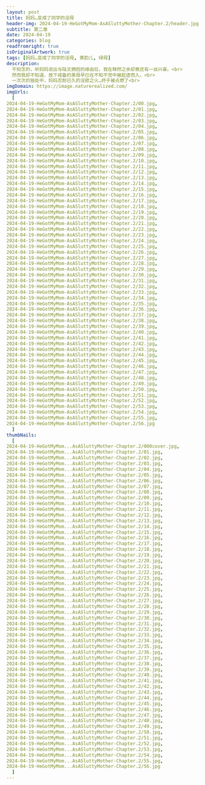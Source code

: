 ```yaml
---
layout: post
title: 妈妈…变成了同学的淫母
header-img: 2024-04-19-HeGotMyMom-AsASluttyMother-Chapter.2/header.jpg
subtitle: 第二章
date: 2024-04-19
categories: blog
readfromright: true
isOriginalArtwork: true
tags: [妈妈…变成了同学的淫母, 萧韵儿, 绿母]
description:
  不知怎的，听妈妈说出与陆文拥抱的缘由后，我在释然之余却竟还有一丝兴奋。<br>
  然而我却不知道，放下戒备的美母早已在不知不觉中被趁虚而入。<br>
  一次次的独处中，妈妈忍耐已久的淫欲之火…终于被点燃了<br>
imgDomain: https://image.naturerealized.com/
imgUrls:
  [
2024-04-19-HeGotMyMom-AsASluttyMother-Chapter.2/00.jpg,
2024-04-19-HeGotMyMom-AsASluttyMother-Chapter.2/01.jpg,
2024-04-19-HeGotMyMom-AsASluttyMother-Chapter.2/02.jpg,
2024-04-19-HeGotMyMom-AsASluttyMother-Chapter.2/03.jpg,
2024-04-19-HeGotMyMom-AsASluttyMother-Chapter.2/04.jpg,
2024-04-19-HeGotMyMom-AsASluttyMother-Chapter.2/05.jpg,
2024-04-19-HeGotMyMom-AsASluttyMother-Chapter.2/06.jpg,
2024-04-19-HeGotMyMom-AsASluttyMother-Chapter.2/07.jpg,
2024-04-19-HeGotMyMom-AsASluttyMother-Chapter.2/08.jpg,
2024-04-19-HeGotMyMom-AsASluttyMother-Chapter.2/09.jpg,
2024-04-19-HeGotMyMom-AsASluttyMother-Chapter.2/10.jpg,
2024-04-19-HeGotMyMom-AsASluttyMother-Chapter.2/11.jpg,
2024-04-19-HeGotMyMom-AsASluttyMother-Chapter.2/12.jpg,
2024-04-19-HeGotMyMom-AsASluttyMother-Chapter.2/13.jpg,
2024-04-19-HeGotMyMom-AsASluttyMother-Chapter.2/14.jpg,
2024-04-19-HeGotMyMom-AsASluttyMother-Chapter.2/15.jpg,
2024-04-19-HeGotMyMom-AsASluttyMother-Chapter.2/16.jpg,
2024-04-19-HeGotMyMom-AsASluttyMother-Chapter.2/17.jpg,
2024-04-19-HeGotMyMom-AsASluttyMother-Chapter.2/18.jpg,
2024-04-19-HeGotMyMom-AsASluttyMother-Chapter.2/19.jpg,
2024-04-19-HeGotMyMom-AsASluttyMother-Chapter.2/20.jpg,
2024-04-19-HeGotMyMom-AsASluttyMother-Chapter.2/21.jpg,
2024-04-19-HeGotMyMom-AsASluttyMother-Chapter.2/22.jpg,
2024-04-19-HeGotMyMom-AsASluttyMother-Chapter.2/23.jpg,
2024-04-19-HeGotMyMom-AsASluttyMother-Chapter.2/24.jpg,
2024-04-19-HeGotMyMom-AsASluttyMother-Chapter.2/25.jpg,
2024-04-19-HeGotMyMom-AsASluttyMother-Chapter.2/26.jpg,
2024-04-19-HeGotMyMom-AsASluttyMother-Chapter.2/27.jpg,
2024-04-19-HeGotMyMom-AsASluttyMother-Chapter.2/28.jpg,
2024-04-19-HeGotMyMom-AsASluttyMother-Chapter.2/29.jpg,
2024-04-19-HeGotMyMom-AsASluttyMother-Chapter.2/30.jpg,
2024-04-19-HeGotMyMom-AsASluttyMother-Chapter.2/31.jpg,
2024-04-19-HeGotMyMom-AsASluttyMother-Chapter.2/32.jpg,
2024-04-19-HeGotMyMom-AsASluttyMother-Chapter.2/33.jpg,
2024-04-19-HeGotMyMom-AsASluttyMother-Chapter.2/34.jpg,
2024-04-19-HeGotMyMom-AsASluttyMother-Chapter.2/35.jpg,
2024-04-19-HeGotMyMom-AsASluttyMother-Chapter.2/36.jpg,
2024-04-19-HeGotMyMom-AsASluttyMother-Chapter.2/37.jpg,
2024-04-19-HeGotMyMom-AsASluttyMother-Chapter.2/38.jpg,
2024-04-19-HeGotMyMom-AsASluttyMother-Chapter.2/39.jpg,
2024-04-19-HeGotMyMom-AsASluttyMother-Chapter.2/40.jpg,
2024-04-19-HeGotMyMom-AsASluttyMother-Chapter.2/41.jpg,
2024-04-19-HeGotMyMom-AsASluttyMother-Chapter.2/42.jpg,
2024-04-19-HeGotMyMom-AsASluttyMother-Chapter.2/43.jpg,
2024-04-19-HeGotMyMom-AsASluttyMother-Chapter.2/44.jpg,
2024-04-19-HeGotMyMom-AsASluttyMother-Chapter.2/45.jpg,
2024-04-19-HeGotMyMom-AsASluttyMother-Chapter.2/46.jpg,
2024-04-19-HeGotMyMom-AsASluttyMother-Chapter.2/47.jpg,
2024-04-19-HeGotMyMom-AsASluttyMother-Chapter.2/48.jpg,
2024-04-19-HeGotMyMom-AsASluttyMother-Chapter.2/49.jpg,
2024-04-19-HeGotMyMom-AsASluttyMother-Chapter.2/50.jpg,
2024-04-19-HeGotMyMom-AsASluttyMother-Chapter.2/51.jpg,
2024-04-19-HeGotMyMom-AsASluttyMother-Chapter.2/52.jpg,
2024-04-19-HeGotMyMom-AsASluttyMother-Chapter.2/53.jpg,
2024-04-19-HeGotMyMom-AsASluttyMother-Chapter.2/54.jpg,
2024-04-19-HeGotMyMom-AsASluttyMother-Chapter.2/55.jpg,
2024-04-19-HeGotMyMom-AsASluttyMother-Chapter.2/56.jpg
  ]
thumbNails:
  [
2024-04-19-HeGotMyMom...AsASluttyMother-Chapter.2/000cover.jpg,
2024-04-19-HeGotMyMom...AsASluttyMother-Chapter.2/01.jpg,
2024-04-19-HeGotMyMom...AsASluttyMother-Chapter.2/02.jpg,
2024-04-19-HeGotMyMom...AsASluttyMother-Chapter.2/03.jpg,
2024-04-19-HeGotMyMom...AsASluttyMother-Chapter.2/04.jpg,
2024-04-19-HeGotMyMom...AsASluttyMother-Chapter.2/05.jpg,
2024-04-19-HeGotMyMom...AsASluttyMother-Chapter.2/06.jpg,
2024-04-19-HeGotMyMom...AsASluttyMother-Chapter.2/07.jpg,
2024-04-19-HeGotMyMom...AsASluttyMother-Chapter.2/08.jpg,
2024-04-19-HeGotMyMom...AsASluttyMother-Chapter.2/09.jpg,
2024-04-19-HeGotMyMom...AsASluttyMother-Chapter.2/10.jpg,
2024-04-19-HeGotMyMom...AsASluttyMother-Chapter.2/11.jpg,
2024-04-19-HeGotMyMom...AsASluttyMother-Chapter.2/12.jpg,
2024-04-19-HeGotMyMom...AsASluttyMother-Chapter.2/13.jpg,
2024-04-19-HeGotMyMom...AsASluttyMother-Chapter.2/14.jpg,
2024-04-19-HeGotMyMom...AsASluttyMother-Chapter.2/15.jpg,
2024-04-19-HeGotMyMom...AsASluttyMother-Chapter.2/16.jpg,
2024-04-19-HeGotMyMom...AsASluttyMother-Chapter.2/17.jpg,
2024-04-19-HeGotMyMom...AsASluttyMother-Chapter.2/18.jpg,
2024-04-19-HeGotMyMom...AsASluttyMother-Chapter.2/19.jpg,
2024-04-19-HeGotMyMom...AsASluttyMother-Chapter.2/20.jpg,
2024-04-19-HeGotMyMom...AsASluttyMother-Chapter.2/21.jpg,
2024-04-19-HeGotMyMom...AsASluttyMother-Chapter.2/22.jpg,
2024-04-19-HeGotMyMom...AsASluttyMother-Chapter.2/23.jpg,
2024-04-19-HeGotMyMom...AsASluttyMother-Chapter.2/24.jpg,
2024-04-19-HeGotMyMom...AsASluttyMother-Chapter.2/25.jpg,
2024-04-19-HeGotMyMom...AsASluttyMother-Chapter.2/26.jpg,
2024-04-19-HeGotMyMom...AsASluttyMother-Chapter.2/27.jpg,
2024-04-19-HeGotMyMom...AsASluttyMother-Chapter.2/28.jpg,
2024-04-19-HeGotMyMom...AsASluttyMother-Chapter.2/29.jpg,
2024-04-19-HeGotMyMom...AsASluttyMother-Chapter.2/30.jpg,
2024-04-19-HeGotMyMom...AsASluttyMother-Chapter.2/31.jpg,
2024-04-19-HeGotMyMom...AsASluttyMother-Chapter.2/32.jpg,
2024-04-19-HeGotMyMom...AsASluttyMother-Chapter.2/33.jpg,
2024-04-19-HeGotMyMom...AsASluttyMother-Chapter.2/34.jpg,
2024-04-19-HeGotMyMom...AsASluttyMother-Chapter.2/35.jpg,
2024-04-19-HeGotMyMom...AsASluttyMother-Chapter.2/36.jpg,
2024-04-19-HeGotMyMom...AsASluttyMother-Chapter.2/37.jpg,
2024-04-19-HeGotMyMom...AsASluttyMother-Chapter.2/38.jpg,
2024-04-19-HeGotMyMom...AsASluttyMother-Chapter.2/39.jpg,
2024-04-19-HeGotMyMom...AsASluttyMother-Chapter.2/40.jpg,
2024-04-19-HeGotMyMom...AsASluttyMother-Chapter.2/41.jpg,
2024-04-19-HeGotMyMom...AsASluttyMother-Chapter.2/42.jpg,
2024-04-19-HeGotMyMom...AsASluttyMother-Chapter.2/43.jpg,
2024-04-19-HeGotMyMom...AsASluttyMother-Chapter.2/44.jpg,
2024-04-19-HeGotMyMom...AsASluttyMother-Chapter.2/45.jpg,
2024-04-19-HeGotMyMom...AsASluttyMother-Chapter.2/46.jpg,
2024-04-19-HeGotMyMom...AsASluttyMother-Chapter.2/47.jpg,
2024-04-19-HeGotMyMom...AsASluttyMother-Chapter.2/48.jpg,
2024-04-19-HeGotMyMom...AsASluttyMother-Chapter.2/49.jpg,
2024-04-19-HeGotMyMom...AsASluttyMother-Chapter.2/50.jpg,
2024-04-19-HeGotMyMom...AsASluttyMother-Chapter.2/51.jpg,
2024-04-19-HeGotMyMom...AsASluttyMother-Chapter.2/52.jpg,
2024-04-19-HeGotMyMom...AsASluttyMother-Chapter.2/53.jpg,
2024-04-19-HeGotMyMom...AsASluttyMother-Chapter.2/54.jpg,
2024-04-19-HeGotMyMom...AsASluttyMother-Chapter.2/55.jpg,
2024-04-19-HeGotMyMom...AsASluttyMother-Chapter.2/56.jpg
  ]
---
```

